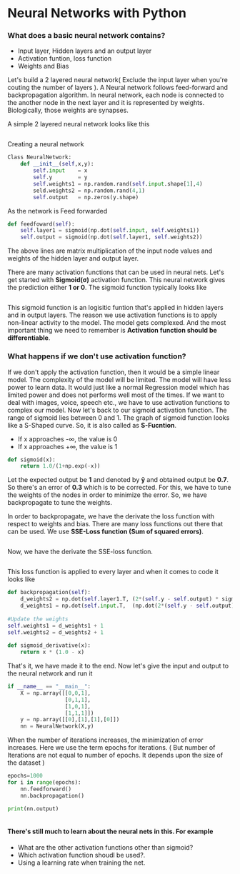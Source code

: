 # Neural Networks with Python
###  What does a basic neural network contains?
- Input layer, Hidden layers and an output layer
- Activation funtion, loss function
- Weights and Bias

Let's build a 2 layered neural network( Exclude the input layer when you're couting the number of layers ). A Neural network follows feed-forward and backpropagation algorithm. In neural network, each node is connected to the another node in the next layer and it is represented by weights. Biologically, those weights are synapses. 

A simple 2 layered neural network looks like this

<p align="center">
  <img src="">
</p>

Creating a neural network
```python
Class NeuralNetwork:
    def __init__(self,x,y):
        self.input    = x
        self.y        = y
        self.weights1 = np.random.rand(self.input.shape[1],4)
        seld.weights2 = np.random.rand(4,1)
        self.output   = np.zeros(y.shape)  

```
As the network is Feed forwarded
```python
def feedfoward(self):
    self.layer1 = sigmoid(np.dot(self.input, self.weights1))
    self.output = sigmoid(np.dot(self.layer1, self.weights2))
```
The above lines are matrix multiplication of the input node values and weights
of the hidden layer and output layer.

There are many activation functions that can be used in neural nets. Let's get started with **Sigmoid(σ)** activation function. This neural network gives the prediction either **1 or 0**. The sigmoid function typically looks like

<p align="center">
  <img src="">
</p>

This sigmoid function is an logisitic funtion that's applied in hidden layers and in output layers. The reason we use activation functions is to apply non-linear activity to the model. The model gets complexed. And the most important thing we need to remember is **Activation function should be differentiable**. 

### What happens if we don't use activation function?
If we don't apply the activation function, then it would be a simple linear model. The complexity of the model will be limited. The model will have less power to learn data. It would just like a normal Regression model which has limited power and does not performs well most of the times. If we want to deal with images, voice, speech etc., we have to use activation functions to complex our model.
Now let's back to our sigmoid activation function. The range of sigmoid lies between 0 and 1. The graph of sigmoid function looks like a S-Shaped curve. So, it is also called as **S-Fucntion**.

- If x approaches -∞, the value is 0
- If x approaches +∞, the value is 1

```python
def sigmoid(x):
    return 1.0/(1+np.exp(-x))
```

Let the expected output be **1** and denoted by **ȳ** and obtained output be **0.7**. So there's an error of **0.3** which is to be corrected. For this, we have to tune the weights of the nodes in order to minimize the error. So, we have backpropagate to tune the weights.

In order to backpropagate, we have the derivate the loss function with respect to weights and bias. There are many loss functions out there that can be used. We use **SSE-Loss function (Sum of squared errors)**. 

<p align="center">
  <img src="">
</p>

Now, we have the derivate the SSE-loss function.

<p align="center">
  <img src="">
</p>

This loss function is applied to every layer and when it comes to code it looks like 
```python
def backpropagation(self):
    d_weights2 = np.dot(self.layer1.T, (2*(self.y - self.output) * sigmoid_derivative(self.output)))
    d_weights1 = np.dot(self.input.T,  (np.dot(2*(self.y - self.output) * sigmoid_derivative(self.output), self.weights2.T) * sigmoid_derivative(self.layer1)))
    
#Update the weights
self.weights1 = d_weights1 + 1
self.weights2 = d_weights2 + 1
    
def sigmoid_derivative(x):
    return x * (1.0 - x)

```

That's it, we have made it to the end. Now let's give the input and output to the neural network and run it 
```python
if __name__ == "__main__":
    X = np.array([[0,0,1],
                  [0,1,1],
                  [1,0,1],
                  [1,1,1]])
    y = np.array([[0],[1],[1],[0]])
    nn = NeuralNetwork(X,y)
```

When the number of iterations increases, the minimization of error increases.
Here we use the term epochs for iterations. ( But number of Iterations are not equal to number of epochs. It depends upon the size of the dataset )

```python
epochs=1000
for i in range(epochs):
    nn.feedforward()
    nn.backpropagation()

print(nn.output)
    
```
#### There's still much to learn about the neural nets in this. For example
- What are the other activation functions other than sigmoid?
- Which activation function shoudl be used?.
- Using a learning rate when training the net.









